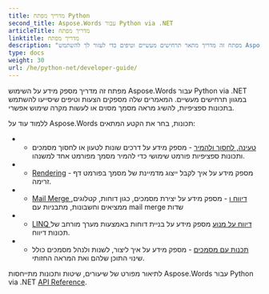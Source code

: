 ```yaml
---
title: מדריך מפתח Python
second_title: Aspose.Words עבור Python via .NET
articleTitle: מדריך מפתח
linktitle: מדריך מפתח
description: "מפתח זה מדריך מתאר תרחישים מעשיים וטיפים כדי לעזור לך להשתמש Aspose.Words עבור Python via .NET תכונות, להשיג מראה מסמך מסוים, או לעשות מקרה שימוש אפשרי."
type: docs
weight: 30
url: /he/python-net/developer-guide/
---
```


מפתח זה מדריך מספק מידע על השימוש Aspose.Words עבור Python via .NET במגוון תרחישים מעשיים. המאמרים שלה מספקים הצעות וטיפים שיסייעו להשתמש בתכונות ספציפיות, להשיג מראה מסמך מסוים או לעשות מקרה שימוש אפשרי.

ללמוד עוד על Aspose.Words תכונות, בחר את הקטע המתאים:

- - [טעינה, לחסוך ולהמיר](/words/he/python-net/loading-saving-and-converting/) - מספק מידע על דרכים שונות לטעון או לחסוך מסמכים ותכונות ספציפיות פורמט שימושי כדי להמיר מסמך מפורמט אחד למשנהו.
- - [Rendering](/words/he/python-net/rendering/) - מספק מידע על איך לקבל ייצוג מדמיינת של מסמך בפורמט דף זרימה.
- - [Mail Merge דיווח ו](/words/python-net/mail-merge-and-reporting/) - מספק מידע על יצירת מסמכים, כגון דוחות, קטלוגים, ממציאים וחשבונות, מתבניות עם mail merge שדות
- - [LINQ דיווח על מנוע](/words/python-net/linq-reporting-engine/) מספק מידע על בניית דוחות באמצעות מערך מורחב של תכונות דיווח.
- - [תכנות עם מסמכים](/words/he/python-net/programming-with-documents/) - מספק מידע על איך ליצור, לשנות ולנהל מסמכים כולל שינוי התוכן שלהם ואת המראה החזותי.

לתיאור מפורט של שיעורים, שיטות ותכונות מתייחסות Aspose.Words עבור Python via .NET [API Reference](https://reference.aspose.com/words/python-net/).
